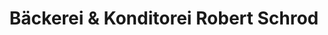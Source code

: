 ---
title: "Bäckerei & Konditorei Robert Schrod"
url: /roedermark/baeckerei-und-konditorei-robert-schrod/
shop: Bäckerei
---